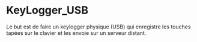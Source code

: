 # KeyLogger_USB

Le but est de faire un keylogger physique (USB) qui enregistre les touches tapées sur le clavier et les envoie sur un serveur distant.